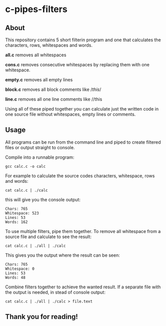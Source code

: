 # c-pipes-filters

## About

This repository contains 5 short filterin program and one that calculates the characters, rows, whitespaces and words.

**all.c** removes all whitespaces

**cons.c** removes consecutive whitespaces by replacing them with one whitespace.

**empty.c** removes all empty lines

**block.c** removes all block comments like /*this*/

**line.c** removes all one line comments like //this

Using all of these piped together you can calculate just the written code in one source file without whitespaces, empty lines or comments.

## Usage

All programs can be run from the command line and piped to create filtered files or output straight to console.

Compile into a runnable program:

```
gcc calc.c -o calc
```

For example to calculate the source codes characters, whitespace, rows and words:

```
cat calc.c | ./calc
```

this will give you the console output:

```
Chars: 765
Whitespace: 523
Lines: 53
Words: 162
```

To use multiple filters, pipe them together. To remove all whitespace from a source file and calculate to see the result:

```
cat calc.c | ./all | ./calc
```

This gives you the output where the result can be seen:

```
Chars: 765
Whitespace: 0 
Lines: 53
Words: 48
```

Combine filters together to achieve the wanted result. If a separate file with the output is needed, in stead of console output:

```
cat calc.c | ./all | ./calc > file.text
```

## Thank you for reading!